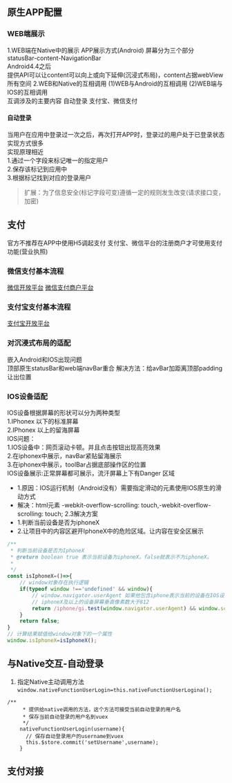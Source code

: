 ## 原生APP配置
### WEB端展示
1.WEB端在Native中的展示
APP展示方式(Android)
屏幕分为三个部分 
statusBar-content-NavigationBar  
Android4.4之后  
提供API可以让content可以向上或向下延伸(沉浸式布局)，content占据webView所有空间
2.WEB和Native的互相调用
(1)WEB与Android的互相调用
(2)WEB端与IOS的互相调用  
互调涉及的主要内容
自动登录
支付宝、微信支付
#### 自动登录
当用户在应用中登录过一次之后，再次打开APP时，登录过的用户处于已登录状态  
实现方式很多  
实现原理相近  
1.通过一个字段来标记唯一的指定用户  
2.保存该标记到应用中  
3.根据标记找到对应的登录用户
>扩展：为了信息安全(标记字段可变)遵循一定的规则发生改变(请求接口变，加密)
## 支付
官方不推荐在APP中使用H5调起支付 
支付宝、微信平台的注册商户才可使用支付功能(营业执照)
### 微信支付基本流程
[微信开放平台](https://open.weixin.qq.com/)
[微信支付商户平台](https://pay.weixin.qq.com/index.php/core/home/login?return_url=%2F)
### 支付宝支付基本流程
[支付宝开放平台](https://open.alipay.com/platform/home.htm)
### 对沉浸式布局的适配
嵌入Android和IOS出现问题  
顶部原生statusBar和web端navBar重合
解决方法：给avBar加距离顶部padding让出位置  
### IOS设备适配
IOS设备根据屏幕的形状可以分为两种类型     
    1.IPhonex 以下的标准屏幕   
    2.IPhonex 以上的留海屏幕    
IOS问题：      
1.IOS设备中：网页滚动卡顿。并且点击按钮出现高亮效果     
2.在iphonex中展示，navBar紧贴留海展示   
3.在iphonex中展示，toolBar占据底部操作区的位置     
IOS设备展示:正常屏幕都可展示，流汗屏幕上下有Danger 区域
+ 1.原因：IOS运行机制（Android没有）需要指定滑动的元素使用IOS原生的滑动方式  
+ 解决：html元素  -webkit-overflow-scrolling: touch,-webkit-overflow-scrolling: touch;
2.3解决方案
+ 1.判断当前设备是否为iphoneX  
+ 2.让项目中的内容区避开IphoneX中的危险区域。让内容在安全区展示  
```javascript
/**
 * 判断当前设备是否为IphoneX
 * @return boolean true 表示当前设备为iphoneX。false就表示不为iphoneX。
 * 
 */
const isIphoneX=()=>{
    // window对象存在执行逻辑
    if(typeof window !=='undefined' && window){
        // window.navigator.userAgent 如果他包含iphone表示当前的设备在IOS设备中运行
        // iphoneX及以上的设备屏幕垂直像素数大于812
        return /iphone/gi.test(window.navigator.userAgent) && window.screen.height>=812;
    }
    return false;
}
// 计算结果赋值给window对象下的一个属性
window.isIphoneX=isIphoneX();
```
## 与Native交互-自动登录
 1. 指定Native主动调用方法
`window.nativeFunctionUserLogin=this.nativeFunctionUserLogina();`
```
/**
     * 提供给native调用的方法，这个方法可接受当前自动登录的用户名
     * 保存当前自动登录的用户名到vuex
     */
    nativeFunctionUserLogin(username){
      // 保存自动登录用户的username到vuex
      this.$store.commit('setUsername',username);
    }
```
## 支付对接



